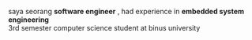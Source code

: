 saya seorang **software engineer** , had experience in **embedded system engineering**
</br> 3rd semester computer science student at binus university
